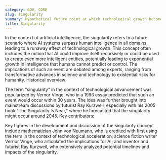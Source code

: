 ```yaml
---
category: GOV, CORE
slug: singularity
summary: Hypothetical future point at which technological growth becomes uncontrollable and irreversible, resulting in unforeseeable changes to human civilization.
title: Singularity
---
```


In the context of artificial intelligence, the singularity refers to a future scenario where AI systems surpass human intelligence in all domains, leading to a runaway effect of technological growth. This concept often includes the notion that AI could improve itself recursively or could be used to create even more intelligent entities, potentially leading to exponential growth in intelligence that humans cannot predict or control. The implications of such an event are debated among experts, ranging from transformative advances in science and technology to existential risks for humanity.
Historical overview:

The term "singularity" in the context of technological advancement was popularized by Vernor Vinge, who in a 1993 essay predicted that such an event would occur within 30 years. The idea was further brought into mainstream discussions by futurist Ray Kurzweil, especially with his 2005 book "The Singularity Is Near," where he forecasted that the singularity might occur around 2045.
Key contributors:

Key figures in the development and discussion of the singularity concept include mathematician John von Neumann, who is credited with first using the term in the context of technological acceleration; science fiction writer Vernor Vinge, who articulated the implications for AI; and inventor and futurist Ray Kurzweil, who extensively analyzed potential timelines and impacts of the singularity.
